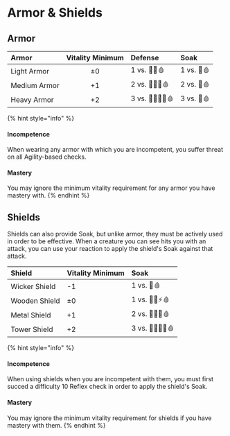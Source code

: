 # Armor & Shields

## Armor

| Armor | Vitality Minimum | Defense | Soak |
| :--- | :---: | :--- | :--- |
| Light Armor | ±0 | 1 vs. 💢🧊🩸 | 1 vs. 💢🩸 |
| Medium Armor | +1 | 2 vs. 💢🧊🔥🩸 | 2 vs. 💢🩸 |
| Heavy Armor | +2 | 3 vs. 💢🧪🧊🔥🩸 | 3 vs. 💢🩸 |

{% hint style="info" %}
#### Incompetence <a id="incompetence"></a>

When wearing any armor with which you are incompetent, you suffer threat on all Agility-based checks.

#### Mastery

You may ignore the minimum vitality requirement for any armor you have mastery with.
{% endhint %}

## Shields

Shields can also provide Soak, but unlike armor, they must be actively used in order to be effective. When a creature you can see hits you with an attack, you can use your reaction to apply the shield's Soak against that attack.

| Shield | Vitality Minimum | Soak |
| :--- | :--- | :--- |
| Wicker Shield | -1 | 1 vs. 💢🩸 |
| Wooden Shield | ±0 | 1 vs. 💢🧪⚡🩸 |
| Metal Shield | +1 | 2 vs. 💢🧪🔥🩸 |
| Tower Shield | +2 | 3 vs. 💢🧪🔥🌟🩸 |

{% hint style="info" %}
#### Incompetence <a id="incompetence"></a>

When using shields when you are incompetent with them, you must first succed a difficulty 10 Reflex check in order to apply the shield's Soak.

#### Mastery

You may ignore the minimum vitality requirement for shields if you have mastery with them.
{% endhint %}

